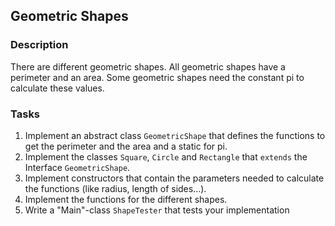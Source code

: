 ## Geometric Shapes

### Description
There are different geometric shapes.
All geometric shapes have a perimeter and an area.
Some geometric shapes need the constant pi to calculate these values.

### Tasks
1. Implement an abstract class `GeometricShape` that defines the functions to get the perimeter and the area and a static for pi.
2. Implement the classes `Square`, `Circle` and `Rectangle` that `extends` the Interface `GeometricShape`.
3. Implement constructors that contain the parameters needed to calculate the functions (like radius, length of sides...).
4. Implement the functions for the different shapes.
5. Write a "Main"-class `ShapeTester` that tests your implementation
